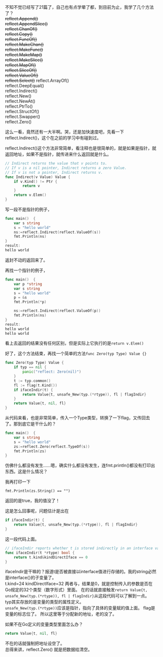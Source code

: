 不知不觉已经写了21篇了，自己也有点学晕了都，到目前为止，我学了几个方法了？  
~~reflect.Append()~~  
~~reflect.AppendSlice()~~  
~~reflect.ChanOf()~~  
~~reflect.Copy()~~  
~~reflect.FuncOf()~~  
~~reflect.MakeChan()~~  
~~reflect.MakeFunc()~~  
~~reflect.MakeMap()~~  
~~reflect.MakeSlice()~~  
~~reflect.MapOf()~~  
~~reflect.SliceOf()~~  
~~reflect.ValueOf()~~  
~~reflect.Select()~~
reflect.ArrayOf()  
reflect.DeepEqual()  
reflect.Indirect()  
reflect.New()  
reflect.NewAt()  
reflect.PtrTo()  
reflect.StructOf()  
reflect.Swapper()  
reflect.Zero()  

这么一看，竟然还有一大半啊。哭，还是加快速度吧，先看一下reflect.Indirect()，这个在之前的学习中有碰到过。  

reflect.Indirect()这个方法非常简单，看注释也是很简单的，就是如果是指针，就返回地址，如果不是指针，就传进来什么返回就是什么。  
```go
// Indirect returns the value that v points to.
// If v is a nil pointer, Indirect returns a zero Value.
// If v is not a pointer, Indirect returns v.
func Indirect(v Value) Value {
	if v.Kind() != Ptr {
		return v
	}
	return v.Elem()
}
```

写一段不是指针的例子，
```go
func main()  {
	var s string
	s = "hello world"
	ns:=reflect.Indirect(reflect.ValueOf(s))
	fmt.Println(ns)
}
result:
hello world
```
返封不动的返回来了。

再找一个指针的例子，
```go
func main()  {
	var p *string
	var s string
	s = "hello world"
	p = &s
	fmt.Println(*p)

	ns:=reflect.Indirect(reflect.ValueOf(p))
	fmt.Println(ns)
}
result:
hello world
hello world
```
看上去返回的结果没有任何区别，但是实际上它执行的是`return v.Elem()`

好了，这个方法结束，再找一个简单的方法`func Zero(typ Type) Value {}`
```go
func Zero(typ Type) Value {
	if typ == nil {
		panic("reflect: Zero(nil)")
	}
	t := typ.common()
	fl := flag(t.Kind())
	if ifaceIndir(t) {
		return Value{t, unsafe_New(typ.(*rtype)), fl | flagIndir}
	}
	return Value{t, nil, fl}
}
```
从代码来看，也是非常简单，传入一个Type类型，转换了一下flag，又传回去了。那到底它是干什么的？  
```go
func main()  {
	var s string
	s = "hello world"
	zs:=reflect.Zero(reflect.TypeOf(s))
	fmt.Println(zs)
}
```
仿佛什么都没有发生……嗯，确实什么都没有发生，连fmt.println()都没有打印出东西。这是什么情况？  

我再打印一下
```
fmt.Println(zs.String() == "")
```
返回的是true，我的值没了！  

这是怎么回事呢，问题估计是出在  
```go
if ifaceIndir(t) {
	return Value{t, unsafe_New(typ.(*rtype)), fl | flagIndir}
}
```
这一段代码上面。  

```go
// ifaceIndir reports whether t is stored indirectly in an interface value.
func ifaceIndir(t *rtype) bool {
	return t.kind&kindDirectIface == 0
}
```
ifaceIndir是干嘛的？报道t是否被直接以interface值进行存储的。我的string必然是interface{}的子变量了。  
t.kind=24
kindDirectIface=32
两者与，结果是0，就是控制传入的参数是否在Go规定的32个类型（数字形式）里面。
在的话就直接触发`return Value{t, unsafe_New(typ.(*rtype)), fl | flagIndir}`从这段代码可以了解到一点。  
typ其实存放的是变量的类型的属性定义。  
`unsafe_New(typ.(*rtype))`应该是指针，指向了具体的变量赋的值上面。
flag是变量的标志位了。
所以这里等于分配新的地址，老的没了。  

如果不在Go定义的变量类型里面怎么办？
```go
return Value{t, nil, fl}
```
不在的话就强制把地址设空了。  
总得来讲，reflect.Zero() 就是把数据给清空。
